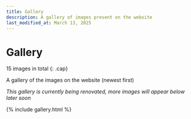 ```yaml
---
title: Gallery
description: A gallery of images present on the website
last_modified_at: March 13, 2025
---
```


# Gallery
15 images in total
{: .cap}

A gallery of the images on the website (newest first)

*This gallery is currently being renovated, more images will appear below later soon*

{% include gallery.html %}